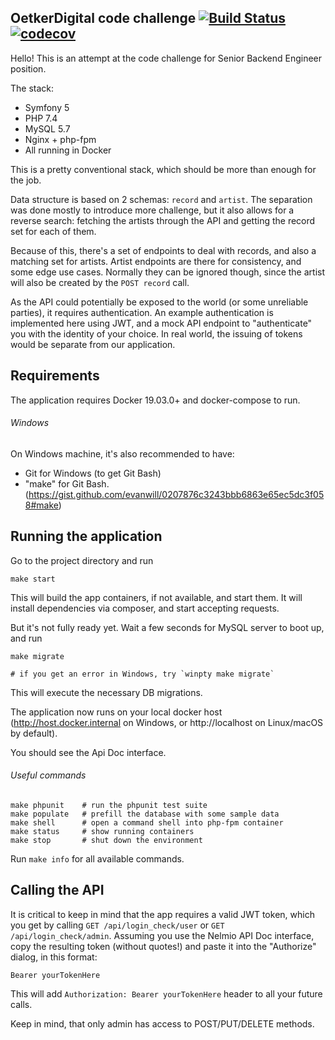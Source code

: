 ## OetkerDigital code challenge [![Build Status](https://travis-ci.org/arohachenko/oetker-bee-test.svg?branch=develop)](https://travis-ci.org/arohachenko/oetker-bee-test) [![codecov](https://codecov.io/gh/arohachenko/oetker-bee-test/branch/develop/graph/badge.svg)](https://codecov.io/gh/arohachenko/oetker-bee-test)

Hello! This is an attempt at the code challenge for Senior Backend Engineer position.

The stack:
* Symfony 5
* PHP 7.4
* MySQL 5.7
* Nginx + php-fpm
* All running in Docker

This is a pretty conventional stack, which should be more than enough for the job.

Data structure is based on 2 schemas: `record` and `artist`. The separation was done mostly to introduce more challenge, but it also allows for a reverse search: fetching the artists through the API and getting the record set for each of them.

Because of this, there's a set of endpoints to deal with records, and also a matching set for artists.
Artist endpoints are there for consistency, and some edge use cases. Normally they can be ignored though, since the artist will also be created by the `POST record` call.

As the API could potentially be exposed to the world (or some unreliable parties), it requires authentication.
An example authentication is implemented here using JWT, and a mock API endpoint to "authenticate" you with the identity of your choice.
In real world, the issuing of tokens would be separate from our application.

## Requirements

The application requires Docker 19.03.0+ and docker-compose to run.

###### Windows

On Windows machine, it's also recommended to have:
* Git for Windows (to get Git Bash)
* "make" for Git Bash. (https://gist.github.com/evanwill/0207876c3243bbb6863e65ec5dc3f058#make)

## Running the application

Go to the project directory and run
```shell script
make start
```
This will build the app containers, if not available, and start them. It will install dependencies via composer, and start accepting requests.

But it's not fully ready yet. Wait a few seconds for MySQL server to boot up, and run
```shell script
make migrate

# if you get an error in Windows, try `winpty make migrate`  
```
This will execute the necessary DB migrations.
 
The application now runs on your local docker host (http://host.docker.internal on Windows, or http://localhost on Linux/macOS by default).

You should see the Api Doc interface.

###### Useful commands

```shell script
make phpunit    # run the phpunit test suite
make populate   # prefill the database with some sample data
make shell      # open a command shell into php-fpm container
make status     # show running containers
make stop       # shut down the environment
```
Run `make info` for all available commands.

## Calling the API

It is critical to keep in mind that the app requires a valid JWT token, which you get by calling `GET /api/login_check/user` or `GET /api/login_check/admin`.
Assuming you use the Nelmio API Doc interface, copy the resulting token (without quotes!) and paste it into the "Authorize" dialog, in this format:
```
Bearer yourTokenHere
```
This will add `Authorization: Bearer yourTokenHere` header to all your future calls.

Keep in mind, that only admin has access to POST/PUT/DELETE methods.
